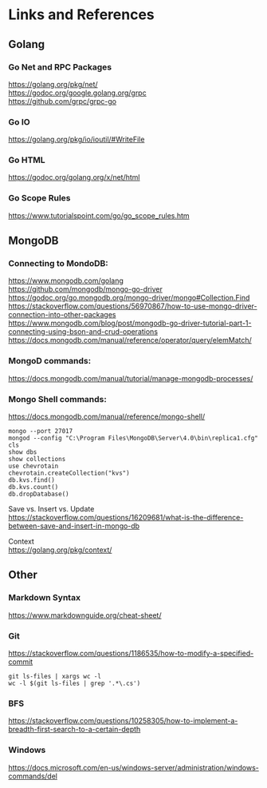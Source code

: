 # Links and References

## Golang
### Go Net and RPC Packages
https://golang.org/pkg/net/ \
https://godoc.org/google.golang.org/grpc \
https://github.com/grpc/grpc-go

### Go IO
https://golang.org/pkg/io/ioutil/#WriteFile

### Go HTML
https://godoc.org/golang.org/x/net/html

### Go Scope Rules
https://www.tutorialspoint.com/go/go_scope_rules.htm

## MongoDB
### Connecting to MondoDB:
https://www.mongodb.com/golang \
https://github.com/mongodb/mongo-go-driver \
https://godoc.org/go.mongodb.org/mongo-driver/mongo#Collection.Find \
https://stackoverflow.com/questions/56970867/how-to-use-mongo-driver-connection-into-other-packages \
https://www.mongodb.com/blog/post/mongodb-go-driver-tutorial-part-1-connecting-using-bson-and-crud-operations \
https://docs.mongodb.com/manual/reference/operator/query/elemMatch/

### MongoD commands:
https://docs.mongodb.com/manual/tutorial/manage-mongodb-processes/

### Mongo Shell commands:
https://docs.mongodb.com/manual/reference/mongo-shell/
```
mongo --port 27017
mongod --config "C:\Program Files\MongoDB\Server\4.0\bin\replica1.cfg"
cls
show dbs
show collections
use chevrotain
chevrotain.createCollection("kvs")
db.kvs.find()
db.kvs.count()
db.dropDatabase()
```

Save vs. Insert vs. Update \
https://stackoverflow.com/questions/16209681/what-is-the-difference-between-save-and-insert-in-mongo-db

Context \
https://golang.org/pkg/context/

## Other
### Markdown Syntax
https://www.markdownguide.org/cheat-sheet/

### Git
https://stackoverflow.com/questions/1186535/how-to-modify-a-specified-commit
```
git ls-files | xargs wc -l
wc -l $(git ls-files | grep '.*\.cs')
```

### BFS
https://stackoverflow.com/questions/10258305/how-to-implement-a-breadth-first-search-to-a-certain-depth

### Windows
https://docs.microsoft.com/en-us/windows-server/administration/windows-commands/del
